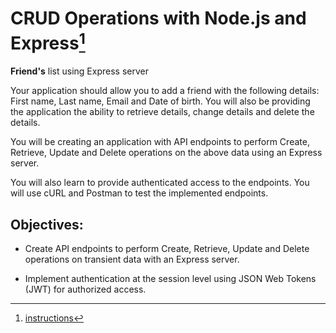 # CRUD Operations with Node.js and Express[^1]

**Friend's** list using Express server

Your application should allow you to add a friend with the following details: First name, Last name, Email and Date of birth. You will also be providing the application the ability to retrieve details, change details and delete the details.

You will be creating an application with API endpoints to perform Create, Retrieve, Update and Delete operations on the above data using an Express server.

You will also learn to provide authenticated access to the endpoints. You will use cURL and Postman to test the implemented endpoints.

## Objectives:

- Create API endpoints to perform Create, Retrieve, Update and Delete operations on transient data with an Express server.

- Implement authentication at the session level using JSON Web Tokens (JWT) for authorized access.
[^1]: [instructions](https://cf-courses-data.s3.us.cloud-object-storage.appdomain.cloud/IBMDeveloperSkillsNetwork-CD0220EN-SkillsNetwork/labs/Module3_ExpressJS/Hands-on_Lab_CRUD.md.html)
